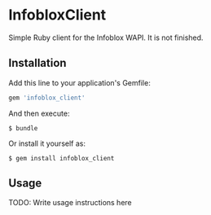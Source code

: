 # InfobloxClient
Simple Ruby client for the Infoblox WAPI. It is not finished.
## Installation

Add this line to your application's Gemfile:

```ruby
gem 'infoblox_client'
```

And then execute:

    $ bundle

Or install it yourself as:

    $ gem install infoblox_client

## Usage

TODO: Write usage instructions here
